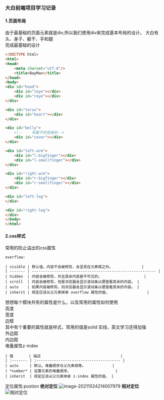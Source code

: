 ### 大白前端项目学习记录
#### 1.页面布局
由于最基础的页面元素就是div,所以我们使用div来完成基本布局的设计。 
大白有头、身子、躯干、手和腿  
完成最基础的设计  
```html
<!DOCTYPE html>
<html>
<head>
    <meta charset="utf-8"/>
    <title>BayMax</title>
</head>
<body>
<div id="head">
    <div id="leye"></div>
    <div id="reye"></div>
</div>

<div id="torso">
    <div id="heart"></div>
</div>

<div id="belly">
    <!--    和躯干的连接处-->
    <div id="cover"></div>
</div>

<div id="left-arm">
    <div id="l-bigfinger"></div>
    <div id="l-smallfinger"></div>
</div>

<div id="right-arm">
    <div id="r-bigfinger"></div>
    <div id="r-smallfinger"></div>
</div>

<div id="left-leg">
</div>

<div id="right-leg">
</div>
</body>
</html>
```

#### 2.css样式

常用的防止溢出的css属性
```
overflow:

| visible | 默认值。内容不会被修剪，会呈现在元素框之外。             |
| ------- | -------------------------------------------------------- |
| hidden  | 内容会被修剪，并且其余内容是不可见的。                   |
| scroll  | 内容会被修剪，但是浏览器会显示滚动条以便查看其余的内容。 |
| auto    | 如果内容被修剪，则浏览器会显示滚动条以便查看其余的内容。 |
| inherit | 规定应该从父元素继承 overflow 属性的值。                 |
```
想想每个模块共有的属性是什么，以及常用的属性如何使用  
高度  
宽度  
边框  
其中有个重要的属性就是样式，常用的值是solid 实线，英文学习还得加强  
外边距  
内边距  
堆叠属性z-index  
```
| 值       | 描述                                    |
| :------- | :-------------------------------------- |
| auto     | 默认。堆叠顺序与父元素相等。            |
| *number* | 设置元素的堆叠顺序。                    |
| inherit  | 规定应该从父元素继承 z-index 属性的值。 |
```
定位属性:postion
**绝对定位**
![image-20211024214007979](/home/leiliu/.config/Typora/typora-user-images/image-20211024214007979.png)
**相对定位**
![相对定位](https://gitee.com/aryangzhu/picture/raw/master/%E9%80%89%E5%8C%BA_262.png)

